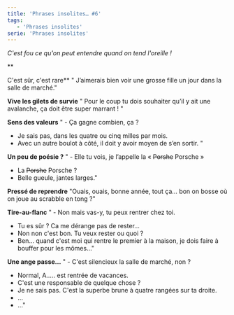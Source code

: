 ```yaml
---
title: 'Phrases insolites… #6'
tags:
   - 'Phrases insolites'
serie: 'Phrases insolites'
---
```


_C'est fou ce qu'on peut entendre quand on tend l'oreille&nbsp;!_

\*\*<!-- more -->

C'est sûr, c'est rare\*\* " J’aimerais bien voir une grosse fille un jour dans
la salle de marché."

**Vive les gilets de survie** " Pour le coup tu dois souhaiter qu’il y ait une
avalanche, ça doit être super marrant&nbsp;! "

**Sens des valeurs** " - Ça gagne combien, ça&nbsp;?

-   Je sais pas, dans les quatre ou cinq milles par mois.
-   Avec un autre boulot à côté, il doit y avoir moyen de s’en sortir. "

**Un peu de poésie&nbsp;?** " - Elle tu vois, je l’appelle la
«&nbsp;<span style="text-decoration: line-through">Porshe</span> Porsche&nbsp;»

-   La <span style="text-decoration: line-through">Porshe</span> Porsche&nbsp;?
-   Belle gueule, jantes larges."

**Pressé de reprendre** "Ouais, ouais, bonne année, tout ça… bon on bosse où on
joue au scrabble en tong&nbsp;?"

**Tire-au-flanc** " - Non mais vas-y, tu peux rentrer chez toi.

-   Tu es sûr&nbsp;? Ca me dérange pas de rester…
-   Non non c'est bon. Tu veux rester ou quoi&nbsp;?
-   Ben… quand c'est moi qui rentre le premier à la maison, je dois faire à
    bouffer pour les mômes…"

**Une ange passe…** " - C'est silencieux la salle de marché, non&nbsp;?

-   Normal, A….. est rentrée de vacances.
-   C'est une responsable de quelque chose&nbsp;?
-   Je ne sais pas. C'est la superbe brune à quatre rangées sur ta droite.
-   …
-   …"
